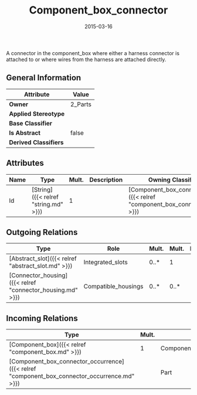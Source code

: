 ﻿---
title: Component_box_connector
toc: false
type: specs
date: "2015-03-16"
draft: false
specification: KBL
version: 2.4
documentType: "Recommendation"
elementType: Class
classes:
  - Component_box_connector
menu_name: kbl-2.4
---
<p> A connector in the component_box where either a harness connector is attached to or where wires from the harness are attached directly.      </p>

## General Information

| Attribute               | Value |
|-------------------------|-------|
| **Owner**               | 2_Parts |
| **Applied Stereotype**  |   |
| **Base Classifier**     |   |
| **Is Abstract**         | false |
| **Derived Classifiers** |   |

## Attributes
|  Name  |  Type  |  Mult.  |  Description  |  Owning Classifier  |
|--------|--------|---------|---------------|--------------|
|Id | [String]({{< relref "string.md" >}}) | 1 |  | [Component_box_connector]({{< relref "component_box_connector.md" >}}) |

## Outgoing Relations
|    Type  |   Role   |   Mult.   |   Mult.   |   Description   |
|----------|----------|-----------|-----------|-----------------|
| [Abstract_slot]({{< relref "abstract_slot.md" >}}) | Integrated_slots | 0..* | 1 |  |
| [Connector_housing]({{< relref "connector_housing.md" >}}) | Compatible_housings | 0..* | 0..* |  |
##  Incoming Relations
|    Type  |   Mult.  |   Role    |   Mult.   |   Description  |
|----------|----------|-----------|-----------|----------------|
| [Component_box]({{< relref "component_box.md" >}}) | 1 | Component_box_connectors | 0..* |  |
| [Component_box_connector_occurrence]({{< relref "component_box_connector_occurrence.md" >}}) |  | Part | 1 |  |
